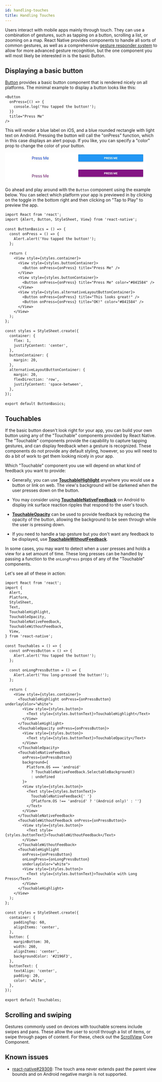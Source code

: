 ```yaml
---
id: handling-touches
title: Handling Touches
---
```


Users interact with mobile apps mainly through touch. They can use a combination of gestures, such as tapping on a button, scrolling a list, or zooming on a map. React Native provides components to handle all sorts of common gestures, as well as a comprehensive [gesture responder system](gesture-responder-system.md) to allow for more advanced gesture recognition, but the one component you will most likely be interested in is the basic Button.

## Displaying a basic button

[Button](button.md) provides a basic button component that is rendered nicely on all platforms. The minimal example to display a button looks like this:

```tsx
<Button
  onPress={() => {
    console.log('You tapped the button!');
  }}
  title="Press Me"
/>
```

This will render a blue label on iOS, and a blue rounded rectangle with light text on Android. Pressing the button will call the "onPress" function, which in this case displays an alert popup. If you like, you can specify a "color" prop to change the color of your button.

![](/docs/assets/Button.png)

Go ahead and play around with the `Button` component using the example below. You can select which platform your app is previewed in by clicking on the toggle in the bottom right and then clicking on "Tap to Play" to preview the app.

```SnackPlayer name=Button%20Basics
import React from 'react';
import {Alert, Button, StyleSheet, View} from 'react-native';

const ButtonBasics = () => {
  const onPress = () => {
    Alert.alert('You tapped the button!');
  };

  return (
    <View style={styles.container}>
      <View style={styles.buttonContainer}>
        <Button onPress={onPress} title="Press Me" />
      </View>
      <View style={styles.buttonContainer}>
        <Button onPress={onPress} title="Press Me" color="#841584" />
      </View>
      <View style={styles.alternativeLayoutButtonContainer}>
        <Button onPress={onPress} title="This looks great!" />
        <Button onPress={onPress} title="OK!" color="#841584" />
      </View>
    </View>
  );
};

const styles = StyleSheet.create({
  container: {
    flex: 1,
    justifyContent: 'center',
  },
  buttonContainer: {
    margin: 20,
  },
  alternativeLayoutButtonContainer: {
    margin: 20,
    flexDirection: 'row',
    justifyContent: 'space-between',
  },
});

export default ButtonBasics;
```

## Touchables

If the basic button doesn't look right for your app, you can build your own button using any of the "Touchable" components provided by React Native. The "Touchable" components provide the capability to capture tapping gestures, and can display feedback when a gesture is recognized. These components do not provide any default styling, however, so you will need to do a bit of work to get them looking nicely in your app.

Which "Touchable" component you use will depend on what kind of feedback you want to provide:

- Generally, you can use [**TouchableHighlight**](touchablehighlight.md) anywhere you would use a button or link on web. The view's background will be darkened when the user presses down on the button.

- You may consider using [**TouchableNativeFeedback**](touchablenativefeedback.md) on Android to display ink surface reaction ripples that respond to the user's touch.

- [**TouchableOpacity**](touchableopacity.md) can be used to provide feedback by reducing the opacity of the button, allowing the background to be seen through while the user is pressing down.

- If you need to handle a tap gesture but you don't want any feedback to be displayed, use [**TouchableWithoutFeedback**](touchablewithoutfeedback.md).

In some cases, you may want to detect when a user presses and holds a view for a set amount of time. These long presses can be handled by passing a function to the `onLongPress` props of any of the "Touchable" components.

Let's see all of these in action:

```SnackPlayer name=Touchables
import React from 'react';
import {
  Alert,
  Platform,
  StyleSheet,
  Text,
  TouchableHighlight,
  TouchableOpacity,
  TouchableNativeFeedback,
  TouchableWithoutFeedback,
  View,
} from 'react-native';

const Touchables = () => {
  const onPressButton = () => {
    Alert.alert('You tapped the button!');
  };

  const onLongPressButton = () => {
    Alert.alert('You long-pressed the button!');
  };

  return (
    <View style={styles.container}>
      <TouchableHighlight onPress={onPressButton} underlayColor="white">
        <View style={styles.button}>
          <Text style={styles.buttonText}>TouchableHighlight</Text>
        </View>
      </TouchableHighlight>
      <TouchableOpacity onPress={onPressButton}>
        <View style={styles.button}>
          <Text style={styles.buttonText}>TouchableOpacity</Text>
        </View>
      </TouchableOpacity>
      <TouchableNativeFeedback
        onPress={onPressButton}
        background={
          Platform.OS === 'android'
            ? TouchableNativeFeedback.SelectableBackground()
            : undefined
        }>
        <View style={styles.button}>
          <Text style={styles.buttonText}>
            TouchableNativeFeedback{' '}
            {Platform.OS !== 'android' ? '(Android only)' : ''}
          </Text>
        </View>
      </TouchableNativeFeedback>
      <TouchableWithoutFeedback onPress={onPressButton}>
        <View style={styles.button}>
          <Text style={styles.buttonText}>TouchableWithoutFeedback</Text>
        </View>
      </TouchableWithoutFeedback>
      <TouchableHighlight
        onPress={onPressButton}
        onLongPress={onLongPressButton}
        underlayColor="white">
        <View style={styles.button}>
          <Text style={styles.buttonText}>Touchable with Long Press</Text>
        </View>
      </TouchableHighlight>
    </View>
  );
};

const styles = StyleSheet.create({
  container: {
    paddingTop: 60,
    alignItems: 'center',
  },
  button: {
    marginBottom: 30,
    width: 260,
    alignItems: 'center',
    backgroundColor: '#2196F3',
  },
  buttonText: {
    textAlign: 'center',
    padding: 20,
    color: 'white',
  },
});

export default Touchables;
```

## Scrolling and swiping

Gestures commonly used on devices with touchable screens include swipes and pans. These allow the user to scroll through a list of items, or swipe through pages of content. For these, check out the [ScrollView](scrollview.md) Core Component.

## Known issues

- [react-native#29308](https://github.com/facebook/react-native/issues/29308#issuecomment-792864162): The touch area never extends past the parent view bounds and on Android negative margin is not supported.
